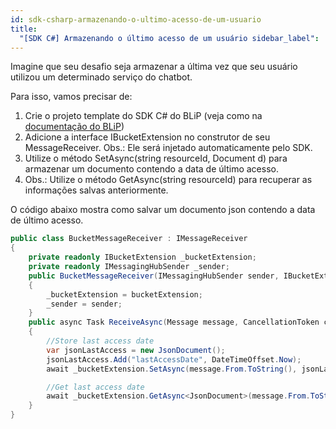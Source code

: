```yaml
---
id: sdk-csharp-armazenando-o-ultimo-acesso-de-um-usuario
title:
  "[SDK C#] Armazenando o último acesso de um usuário sidebar_label": '[SDK C#] Armazenando o último acesso de um usuário ---'
---
```


Imagine que seu desafio seja armazenar a última vez que seu usuário utilizou um determinado serviço do chatbot.

Para isso, vamos precisar de:

1. Crie o projeto template do SDK C# do BLiP (veja como na [documentação do BLiP](https://docs.blip.ai/?csharp#using-sdk-csharp))
2. Adicione a interface IBucketExtension no construtor de seu MessageReceiver. Obs.: Ele será injetado automaticamente pelo SDK.
3. Utilize o método SetAsync(string resourceId, Document d) para armazenar um documento contendo a data de último acesso.
4. Obs.: Utilize o método GetAsync(string resourceId) para recuperar as informações salvas anteriormente.

O código abaixo mostra como salvar um documento json contendo a data de último acesso.

```csharp
public class BucketMessageReceiver : IMessageReceiver
{
    private readonly IBucketExtension _bucketExtension;
    private readonly IMessagingHubSender _sender;
    public BucketMessageReceiver(IMessagingHubSender sender, IBucketExtension bucketExtension)
    {
        _bucketExtension = bucketExtension;
        _sender = sender;
    }
    public async Task ReceiveAsync(Message message, CancellationToken cancellationToken)
    {
        //Store last access date
        var jsonLastAccess = new JsonDocument();
        jsonLastAccess.Add("lastAccessDate", DateTimeOffset.Now);
        await _bucketExtension.SetAsync(message.From.ToString(), jsonLastAccess);

        //Get last access date
        await _bucketExtension.GetAsync<JsonDocument>(message.From.ToString());
    }
}
```

